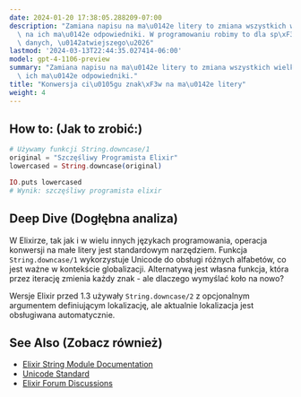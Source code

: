 ```yaml
---
date: 2024-01-20 17:38:05.288209-07:00
description: "Zamiana napisu na ma\u0142e litery to zmiana wszystkich wielkich liter\
  \ na ich ma\u0142e odpowiedniki. W programowaniu robimy to dla sp\xF3jno\u015Bci\
  \ danych, \u0142atwiejszego\u2026"
lastmod: '2024-03-13T22:44:35.027414-06:00'
model: gpt-4-1106-preview
summary: "Zamiana napisu na ma\u0142e litery to zmiana wszystkich wielkich liter na\
  \ ich ma\u0142e odpowiedniki."
title: "Konwersja ci\u0105gu znak\xF3w na ma\u0142e litery"
weight: 4
---
```


## How to: (Jak to zrobić:)
```elixir
# Używamy funkcji String.downcase/1
original = "Szczęśliwy Programista Elixir"
lowercased = String.downcase(original)

IO.puts lowercased
# Wynik: szczęśliwy programista elixir
```

## Deep Dive (Dogłębna analiza)
W Elixirze, tak jak i w wielu innych językach programowania, operacja konwersji na małe litery jest standardowym narzędziem. Funkcja `String.downcase/1` wykorzystuje Unicode do obsługi różnych alfabetów, co jest ważne w kontekście globalizacji. Alternatywą jest własna funkcja, która przez iterację zmienia każdy znak - ale dlaczego wymyślać koło na nowo?

Wersje Elixir przed 1.3 używały `String.downcase/2` z opcjonalnym argumentem definiującym lokalizację, ale aktualnie lokalizacja jest obsługiwana automatycznie.

## See Also (Zobacz również)
- [Elixir String Module Documentation](https://hexdocs.pm/elixir/String.html)
- [Unicode Standard](http://www.unicode.org/standard/standard.html)
- [Elixir Forum Discussions](https://elixirforum.com)
